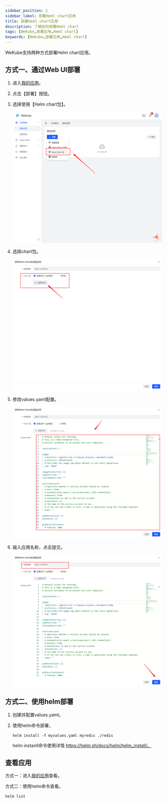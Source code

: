 ```yaml
---
sidebar_position: 2
sidebar_label: 部署Heml chart应用
title: 部署Heml chart应用
description: 了解如何部署Heml chart
tags: [WeKube,部署应用,Heml chart]
keywords: [WeKube,部署应用,Heml chart]
---
```


WeKube支持两种方式部署Helm chart应用。

## 方式一、通过Web UI部署

1. 进入[我的应用](https://wekube.com/zh-Hans/application/list)。

2. 点击【部署】按钮。

3. 选择使用【Helm chart包】。

   ![Helm chart包](./img/deploy-hlem-chart-app.png)

4. 选择chart包。

   ![选择chart包](./img/deploy-hlem-chart-app-select.png)

   

5. 修改values.yaml配置。

   ![选择chart包](./img/deploy-hlem-chart-app-config.png)

6. 输入应用名称，点击提交。

   ![提交chart应用](./img/deploy-hlem-chart-app-submit.png)

## 方式二、使用helm部署

1. 创建并配置values.yaml。

2. 使用helm命令部署，

   ```shell
   helm install -f myvalues.yaml myredis ./redis
   ```

   helm instanll命令使用详情 https://helm.sh/docs/helm/helm_install/。

## 查看应用

方式一：进入[我的应用](https://wekube.com/zh-Hans/application/list)查看。

方式二：使用helm命令查看。

```shell
helm list
```
